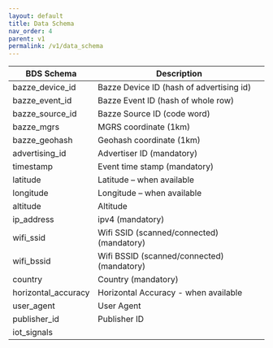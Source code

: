 ```yaml
---
layout: default
title: Data Schema
nav_order: 4
parent: v1
permalink: /v1/data_schema
---
```


| BDS Schema          | Description                                  |
|---------------------|----------------------------------------------|
| bazze_device_id     | Bazze Device ID (hash of advertising id)     |
| bazze_event_id      | Bazze Event ID (hash of whole row)           |
| bazze_source_id     | Bazze Source ID (code word)                  |
| bazze_mgrs          | MGRS coordinate (1km)                        |
| bazze_geohash       | Geohash coordinate (1km)                     |
| advertising_id      | Advertiser ID (mandatory)                    |
| timestamp           | Event time stamp (mandatory)                 |
| latitude            | Latitude – when available                    |
| longitude           | Longitude – when available                   |
| altitude            | Altitude                                     |
| ip_address          | ipv4 (mandatory)                             |
| wifi_ssid           | Wifi SSID (scanned/connected) (mandatory)    |
| wifi_bssid          | Wifi BSSID (scanned/connected) (mandatory)   |
| country             | Country (mandatory)                          |
| horizontal_accuracy | Horizontal Accuracy - when available         |
| user_agent          | User Agent                                   |
| publisher_id        | Publisher ID                                 |
| iot_signals         |                                              |
